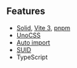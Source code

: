## Features

- [Solid](https://github.com/solidjs/solid), [Vite 3](https://github.com/vitejs/vite), [pnpm](https://pnpm.io/)
- [UnoCSS](https://github.com/unocss/unocss)
- [Auto import](https://github.com/antfu/unplugin-auto-import)
- [SUID](https://github.com/swordev/suid)
- TypeScript